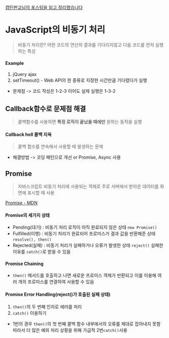 [캡틴판교님의 포스팅을 읽고 정리했습니다](https://joshua1988.github.io/web-development/javascript/js-async-await/)

# JavaScript의 비동기 처리
> 비동기 처리란? 어떤 코드의 연산의 결과를 기다리지않고 다음 코드를 먼저 실행하는 특성

#### Example
1. jQuery ajax
2. setTimeout() - Web API의 한 종류로 지정한 시간만큼 기다렸다가 실행
- 문제점 -> 코드 작성은 1-2-3 이어도 실제 실행은 1-3-2

## Callback함수로 문제점 해결
> 콜백함수를 사용하면 **특정 로직이 끝났을 때에만** 원하는 동작을 실행

#### Callback hell 콜백 지옥
> 콜백 함수를 연속해서 사용할 때 발생하는 문제
- 해결방법 -> 코딩 패턴으로 개선 or Promise, Async 사용

## Promise
> 자바스크립트 비동기 처리에 사용되는 객체로 주로 서버에서 받아온 데이터를 화면에 표시할 때 사용

[Promise - MDN](https://developer.mozilla.org/ko/docs/Web/JavaScript/Reference/Global_Objects/Promise)

#### Promise의 세가지 상태
- Pending(대기) : 비동기 처리 로직이 아직 완료되지 않은 상태 `new Promise()`
- Fulfilled(이행) : 비동기 처리가 완료되어 프로미스가 결과 값을 반환해준 상태 `resolve(), then()`
- Rejected(실패) : 비동기 처리가 실패하거나 오류가 발생한 상태 `reject()` 실패한 이유를 `catch()`로 받을 수 있음

#### Promise Chaining
- `then()` 메서드를 호출하고 나면 새로운 프로미스 객체가 반환되고 이를 이용해 여러 개의 프로미스를 연결하여 사용할 수 있음

#### Promise Error Handling(reject()가 호출된 실패 상태)
1. `then()`의 두 번째 인자로 에러를 처리
2. `catch()` 이용하기
- 1번의 경우 `then()`의 첫 번째 콜백 함수 내부에서의 오류를 제대로 잡아내지 못함 따라서 더 많은 예외 처리 상황을 위해 가급적 2번`catch()`사용